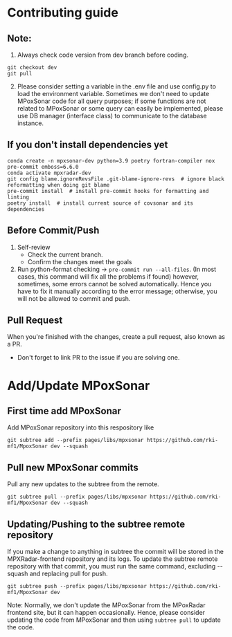 
# Contributing guide

## Note:
1. Always check code version from dev branch before coding.
```
git checkout dev
git pull
```

2. Please consider setting a variable in the .env file and use config.py to load the environment variable.
Sometimes we don't need to update MPoxSonar code for all query purposes; if some functions are not related to MPoxSonar or some query can easily be implemented, please use DB manager (interface class) to communicate to the database instance.

## If you don't install dependencies yet

```
conda create -n mpxsonar-dev python=3.9 poetry fortran-compiler nox pre-commit emboss=6.6.0
conda activate mpxradar-dev
git config blame.ignoreRevsFile .git-blame-ignore-revs  # ignore black reformatting when doing git blame
pre-commit install  # install pre-commit hooks for formatting and linting
poetry install  # install current source of covsonar and its dependencies
```

## Before Commit/Push
1. Self-review
    + Check the current branch.
    + Confirm the changes meet the goals
2. Run python-format checking -> `pre-commit run --all-files`. (In most cases, this command will fix all the problems if found) however, sometimes, some errors cannot be solved automatically. Hence
you have to fix it manually according to the error message; otherwise, you will not be allowed to commit and push.

## Pull Request
When you're finished with the changes, create a pull request, also known as a PR.
+ Don't forget to link PR to the issue if you are solving one.

# Add/Update MPoxSonar

## First time add MPoxSonar
Add MPoxSonar repository into this respository like
```
git subtree add --prefix pages/libs/mpxsonar https://github.com/rki-mf1/MpoxSonar dev --squash
```

## Pull new MPoxSonar commits
Pull any new updates to the subtree from the remote.
```
git subtree pull --prefix pages/libs/mpxsonar https://github.com/rki-mf1/MpoxSonar dev --squash
```

## Updating/Pushing to the subtree remote repository
If you make a change to anything in subtree the commit will be stored in the MPXRadar-frontend repository and its logs. To update the subtree remote repository with that commit, you must run the same command, excluding --squash and replacing pull for push.
```
git subtree push --prefix pages/libs/mpxsonar https://github.com/rki-mf1/MpoxSonar dev
```

Note: Normally, we don't update the MPoxSonar from the MPoxRadar frontend site, but it can happen occasionally. Hence, please consider updating the code from MPoxSonar and then using `subtree pull` to update the code.

